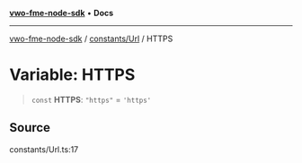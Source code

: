 [**vwo-fme-node-sdk**](../../../README.md) • **Docs**

---

[vwo-fme-node-sdk](../../../modules.md) / [constants/Url](../README.md) / HTTPS

# Variable: HTTPS

> `const` **HTTPS**: `"https"` = `'https'`

## Source

constants/Url.ts:17
